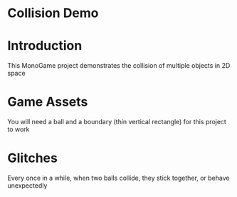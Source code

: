 # Collision Demo

# Introduction
This MonoGame project demonstrates the collision of multiple objects in 2D space

# Game Assets
You will need a ball and a boundary (thin vertical rectangle) for this project to work

# Glitches
Every once in a while, when two balls collide, they stick together, or behave unexpectedly
